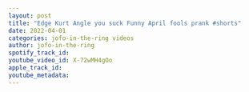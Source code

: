 ```yaml
---
layout: post
title: "Edge Kurt Angle you suck Funny April fools prank #shorts"
date: 2022-04-01
categories: jofo-in-the-ring videos
author: jofo-in-the-ring
spotify_track_id: 
youtube_video_id: X-72wMH4gOo
apple_track_id: 
youtube_metadata: 
---
```

